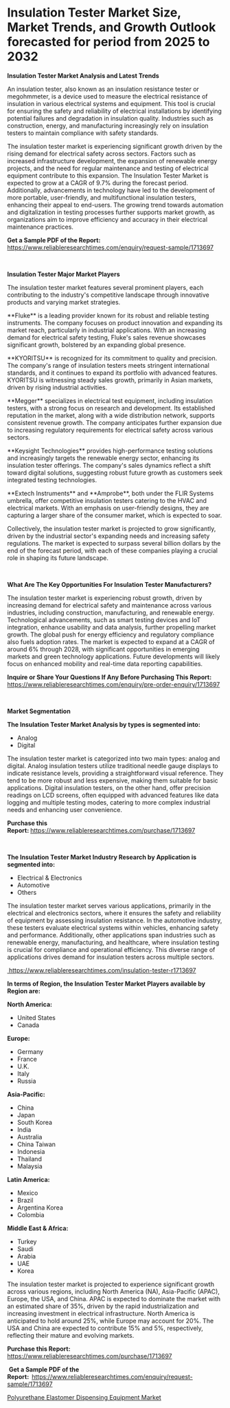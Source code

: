 <p><h1>Insulation Tester Market Size, Market Trends, and Growth Outlook forecasted for period from 2025 to 2032</h1></p><p><strong>Insulation Tester Market Analysis and Latest Trends</strong></p>
<p><p>An insulation tester, also known as an insulation resistance tester or megohmmeter, is a device used to measure the electrical resistance of insulation in various electrical systems and equipment. This tool is crucial for ensuring the safety and reliability of electrical installations by identifying potential failures and degradation in insulation quality. Industries such as construction, energy, and manufacturing increasingly rely on insulation testers to maintain compliance with safety standards.</p><p>The insulation tester market is experiencing significant growth driven by the rising demand for electrical safety across sectors. Factors such as increased infrastructure development, the expansion of renewable energy projects, and the need for regular maintenance and testing of electrical equipment contribute to this expansion. The Insulation Tester Market is expected to grow at a CAGR of 9.7% during the forecast period. Additionally, advancements in technology have led to the development of more portable, user-friendly, and multifunctional insulation testers, enhancing their appeal to end-users. The growing trend towards automation and digitalization in testing processes further supports market growth, as organizations aim to improve efficiency and accuracy in their electrical maintenance practices.</p></p>
<p><strong>Get a Sample PDF of the Report:&nbsp;</strong> <a href="https://www.reliableresearchtimes.com/enquiry/request-sample/1713697?utm_campaign=3108&utm_medium=2&utm_source=Github&utm_content=ia&utm_term=28032025&utm_id=insulation-tester">https://www.reliableresearchtimes.com/enquiry/request-sample/1713697</a></p>
<p>&nbsp;</p>
<p><strong>Insulation Tester Major Market Players</strong></p>
<p><p>The insulation tester market features several prominent players, each contributing to the industry's competitive landscape through innovative products and varying market strategies.</p><p>**Fluke** is a leading provider known for its robust and reliable testing instruments. The company focuses on product innovation and expanding its market reach, particularly in industrial applications. With an increasing demand for electrical safety testing, Fluke's sales revenue showcases significant growth, bolstered by an expanding global presence.</p><p>**KYORITSU** is recognized for its commitment to quality and precision. The company's range of insulation testers meets stringent international standards, and it continues to expand its portfolio with advanced features. KYORITSU is witnessing steady sales growth, primarily in Asian markets, driven by rising industrial activities.</p><p>**Megger** specializes in electrical test equipment, including insulation testers, with a strong focus on research and development. Its established reputation in the market, along with a wide distribution network, supports consistent revenue growth. The company anticipates further expansion due to increasing regulatory requirements for electrical safety across various sectors.</p><p>**Keysight Technologies** provides high-performance testing solutions and increasingly targets the renewable energy sector, enhancing its insulation tester offerings. The company's sales dynamics reflect a shift toward digital solutions, suggesting robust future growth as customers seek integrated testing technologies.</p><p>**Extech Instruments** and **Amprobe**, both under the FLIR Systems umbrella, offer competitive insulation testers catering to the HVAC and electrical markets. With an emphasis on user-friendly designs, they are capturing a larger share of the consumer market, which is expected to soar.</p><p>Collectively, the insulation tester market is projected to grow significantly, driven by the industrial sector's expanding needs and increasing safety regulations. The market is expected to surpass several billion dollars by the end of the forecast period, with each of these companies playing a crucial role in shaping its future landscape.</p></p>
<p>&nbsp;</p>
<p><strong>What Are The Key Opportunities For Insulation Tester Manufacturers?</strong></p>
<p><p>The insulation tester market is experiencing robust growth, driven by increasing demand for electrical safety and maintenance across various industries, including construction, manufacturing, and renewable energy. Technological advancements, such as smart testing devices and IoT integration, enhance usability and data analysis, further propelling market growth. The global push for energy efficiency and regulatory compliance also fuels adoption rates. The market is expected to expand at a CAGR of around 6% through 2028, with significant opportunities in emerging markets and green technology applications. Future developments will likely focus on enhanced mobility and real-time data reporting capabilities.</p></p>
<p><strong>Inquire or Share Your Questions If Any Before Purchasing This Report:</strong> <a href="https://www.reliableresearchtimes.com/enquiry/pre-order-enquiry/1713697?utm_campaign=3108&utm_medium=2&utm_source=Github&utm_content=ia&utm_term=28032025&utm_id=insulation-tester">https://www.reliableresearchtimes.com/enquiry/pre-order-enquiry/1713697</a></p>
<p>&nbsp;</p>
<p><strong>Market Segmentation</strong></p>
<p><strong>The Insulation Tester Market Analysis by types is segmented into:</strong></p>
<p><ul><li>Analog</li><li>Digital</li></ul></p>
<p><p>The insulation tester market is categorized into two main types: analog and digital. Analog insulation testers utilize traditional needle gauge displays to indicate resistance levels, providing a straightforward visual reference. They tend to be more robust and less expensive, making them suitable for basic applications. Digital insulation testers, on the other hand, offer precision readings on LCD screens, often equipped with advanced features like data logging and multiple testing modes, catering to more complex industrial needs and enhancing user convenience.</p></p>
<p><strong>Purchase this Report:&nbsp;</strong><a href="https://www.reliableresearchtimes.com/purchase/1713697?utm_campaign=3108&utm_medium=2&utm_source=Github&utm_content=ia&utm_term=28032025&utm_id=insulation-tester">https://www.reliableresearchtimes.com/purchase/1713697</a></p>
<p>&nbsp;</p>
<p><strong>The Insulation Tester Market Industry Research by Application is segmented into:</strong></p>
<p><ul><li>Electrical & Electronics</li><li>Automotive</li><li>Others</li></ul></p>
<p><p>The insulation tester market serves various applications, primarily in the electrical and electronics sectors, where it ensures the safety and reliability of equipment by assessing insulation resistance. In the automotive industry, these testers evaluate electrical systems within vehicles, enhancing safety and performance. Additionally, other applications span industries such as renewable energy, manufacturing, and healthcare, where insulation testing is crucial for compliance and operational efficiency. This diverse range of applications drives demand for insulation testers across multiple sectors.</p></p>
<p><a href="https://www.reliableresearchtimes.com/insulation-tester-r1713697?utm_campaign=3108&utm_medium=2&utm_source=Github&utm_content=ia&utm_term=28032025&utm_id=insulation-tester">&nbsp;https://www.reliableresearchtimes.com/insulation-tester-r1713697</a></p>
<p><strong>In terms of Region, the Insulation Tester Market Players available by Region are:</strong></p>
<p>
    <p> <strong> North America: </strong>
        <ul>
            <li>United States</li>
            <li>Canada</li>
        </ul>
        </p> 
    <p> <strong> Europe: </strong>
        <ul>
            <li>Germany</li>
            <li>France</li>
            <li>U.K.</li>
            <li>Italy</li>
            <li>Russia</li>
        </ul>
        </p> 
    <p> <strong> Asia-Pacific: </strong>
        <ul>
            <li>China</li>
            <li>Japan</li>
            <li>South Korea</li>
            <li>India</li>
            <li>Australia</li>
            <li>China Taiwan</li>
            <li>Indonesia</li>
            <li>Thailand</li>
            <li>Malaysia</li>
        </ul>
        </p> 
    <p> <strong> Latin America: </strong>
        <ul>
            <li>Mexico</li>
            <li>Brazil</li>
            <li>Argentina Korea</li>
            <li>Colombia</li>
        </ul>
        </p> 
    <p> <strong> Middle East & Africa: </strong>
        <ul>
            <li>Turkey</li>
            <li>Saudi</li>
            <li>Arabia</li>
            <li>UAE</li>
            <li>Korea</li>
        </ul>
    </p>
    </p>
<p><p>The insulation tester market is projected to experience significant growth across various regions, including North America (NA), Asia-Pacific (APAC), Europe, the USA, and China. APAC is expected to dominate the market with an estimated share of 35%, driven by the rapid industrialization and increasing investment in electrical infrastructure. North America is anticipated to hold around 25%, while Europe may account for 20%. The USA and China are expected to contribute 15% and 5%, respectively, reflecting their mature and evolving markets.</p></p>
<p><strong>Purchase this Report: </strong><a href="https://www.reliableresearchtimes.com/purchase/1713697?utm_campaign=3108&utm_medium=2&utm_source=Github&utm_content=ia&utm_term=28032025&utm_id=insulation-tester">https://www.reliableresearchtimes.com/purchase/1713697</a></p>
<p>&nbsp;<strong>Get a Sample PDF of the Report:&nbsp;&nbsp;</strong><a href="https://www.reliableresearchtimes.com/enquiry/request-sample/1713697?utm_campaign=3108&utm_medium=2&utm_source=Github&utm_content=ia&utm_term=28032025&utm_id=insulation-tester">https://www.reliableresearchtimes.com/enquiry/request-sample/1713697</a></p>
<p><strong></strong></p>
<p><p><a href="https://github.com/lefiobakali/Market-Research-Report-List-1/blob/main/polyurethane-elastomer-dispensing-equipment-market.md?utm_campaign=3108&utm_medium=2&utm_source=Github&utm_content=ia&utm_term=28032025&utm_id=insulation-tester">Polyurethane Elastomer Dispensing Equipment Market</a></p></p>